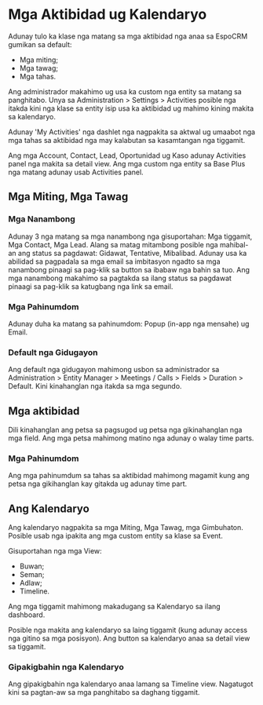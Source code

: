 # Mga Aktibidad ug Kalendaryo

Adunay tulo ka klase nga matang sa mga aktibidad nga anaa sa EspoCRM gumikan sa default:

* Mga miting;
* Mga tawag;
* Mga tahas.

Ang administrador makahimo ug usa ka custom nga entity sa matang sa panghitabo.  Unya sa Administration > Settings > Activities posible nga itakda kini nga klase sa entity isip usa ka aktibidad ug mahimo kining makita sa kalendaryo. 

Adunay 'My Activities' nga dashlet nga nagpakita sa aktwal ug umaabot nga mga tahas sa aktibidad nga may kalabutan sa kasamtangan nga tiggamit.

Ang mga Account, Contact, Lead, Oportunidad ug Kaso adunay Activities panel nga makita sa detail view. Ang mga custom nga entity sa Base Plus nga matang adunay usab Activities panel. 

## Mga Miting, Mga Tawag

### Mga Nanambong

Adunay 3 nga matang sa mga nanambong nga gisuportahan: Mga tiggamit, Mga Contact, Mga Lead. Alang sa matag mitambong posible nga mahibal-an ang status sa pagdawat: Gidawat, Tentative, Mibalibad. Adunay usa ka abilidad sa pagpadala sa mga email sa imbitasyon ngadto sa mga nanambong pinaagi sa pag-klik sa button sa ibabaw nga bahin sa tuo. Ang mga nanambong makahimo sa pagtakda sa ilang status sa pagdawat pinaagi sa pag-klik sa katugbang nga link sa email.

### Mga Pahinumdom

Adunay duha ka matang sa pahinumdom: Popup (in-app nga mensahe) ug Email.

### Default nga Gidugayon

Ang default nga gidugayon mahimong usbon sa administrador sa Administration > Entity Manager > Meetings / Calls > Fields > Duration > Default. Kini kinahanglan nga itakda sa mga segundo.

## Mga aktibidad

Dili kinahanglan ang petsa sa pagsugod ug petsa nga gikinahanglan nga mga field. Ang mga petsa mahimong matino nga adunay o walay time parts.

### Mga Pahinumdom

Ang mga pahinumdum sa tahas sa aktibidad mahimong magamit kung ang petsa nga gikihanglan kay gitakda ug adunay time part.

## Ang Kalendaryo

Ang kalendaryo nagpakita sa mga Miting, Mga Tawag, mga Gimbuhaton. Posible usab nga ipakita ang mga custom entity sa klase sa Event.

Gisuportahan nga mga View:

* Buwan;
* Seman;
* Adlaw;
* Timeline.

Ang mga tiggamit mahimong makadugang sa Kalendaryo sa ilang dashboard.

Posible nga makita ang kalendaryo sa laing tiggamit (kung adunay access nga gitino sa mga posisyon). Ang button sa kalendaryo anaa sa detail view sa tiggamit.

### Gipakigbahin nga Kalendaryo

Ang gipakigbahin nga kalendaryo anaa lamang sa Timeline view. Nagatugot kini sa pagtan-aw sa mga panghitabo sa daghang tiggamit.
